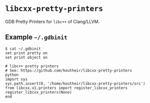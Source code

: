# `libcxx-pretty-printers`

GDB Pretty Printers for `libc++` of Clang/LLVM.

## Example `~/.gdbinit`

```shell
$ cat ~/.gdbinit
set print pretty on
set print object on

# libc++ pretty printers
# See: https://github.com/koutheir/libcxx-pretty-printers
python
import sys
sys.path.insert(0, '/home/koutheir/libcxx-pretty-printers/src')
from libcxx.v1.printers import register_libcxx_printers
register_libcxx_printers(None)
end
```
